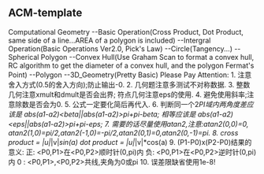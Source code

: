 ACM-template
----------------------------

Computational Geometry
--Basic Operation(Cross Product, Dot Product, same side of a line...AREA of a polygon is included)
--Intergral Operation(Basic Operations Ver2.0, Pick's Law)
--Circle(Tangency...)
--Spherical Polygon
--Convex Hull(Use Graham Scan to format a convex hull, RC algorithm to get the diameter of a convex hull, and the polygon Fermat's Point)
--Polygon
--3D_Geometry(Pretty Basic)
			Please Pay Attention:
				1. 注意舍入方式(0.5的舍入方向);防止输出-0.
				2. 几何题注意多测试不对称数据.
				3. 整数几何注意xmult和dmult是否会出界;
   					符点几何注意eps的使用.
				4. 避免使用斜率;注意除数是否会为0.
				5. 公式一定要化简后再代入.
				6. 判断同一个2*PI域内两角度差应该是
  				abs(a1-a2)<beta||abs(a1-a2)>pi+pi-beta;
   				相等应该是
  				abs(a1-a2)<eps||abs(a1-a2)>pi+pi-eps;
				7. 需要的话尽量使用atan2,注意:atan2(0,0)=0,
   			atan2(1,0)=pi/2,atan2(-1,0)=-pi/2,atan2(0,1)=0,atan2(0,-1)=pi.
				8. cross product = |u|*|v|*sin(a)
   			dot product = |u|*|v|*cos(a)
				9. (P1-P0)x(P2-P0)结果的意义:
   				正: <P0,P1>在<P0,P2>顺时针(0,pi)内
   				负: <P0,P1>在<P0,P2>逆时针(0,pi)内
   				0 : <P0,P1>,<P0,P2>共线,夹角为0或pi
				10. 误差限缺省使用1e-8!

